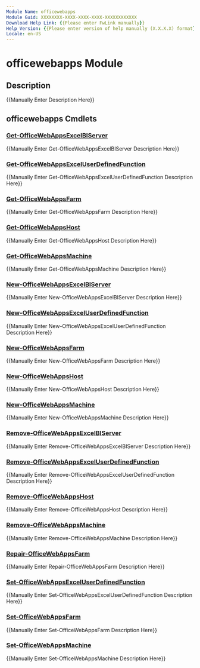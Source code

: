 ```yaml
---
Module Name: officewebapps
Module Guid: XXXXXXXX-XXXX-XXXX-XXXX-XXXXXXXXXXXX
Download Help Link: {{Please enter FwLink manually}}
Help Version: {{Please enter version of help manually (X.X.X.X) format}}
Locale: en-US
---
```


# officewebapps Module
## Description
{{Manually Enter Description Here}}

## officewebapps Cmdlets
### [Get-OfficeWebAppsExcelBIServer](Get-OfficeWebAppsExcelBIServer.md)
{{Manually Enter Get-OfficeWebAppsExcelBIServer Description Here}}

### [Get-OfficeWebAppsExcelUserDefinedFunction](Get-OfficeWebAppsExcelUserDefinedFunction.md)
{{Manually Enter Get-OfficeWebAppsExcelUserDefinedFunction Description Here}}

### [Get-OfficeWebAppsFarm](Get-OfficeWebAppsFarm.md)
{{Manually Enter Get-OfficeWebAppsFarm Description Here}}

### [Get-OfficeWebAppsHost](Get-OfficeWebAppsHost.md)
{{Manually Enter Get-OfficeWebAppsHost Description Here}}

### [Get-OfficeWebAppsMachine](Get-OfficeWebAppsMachine.md)
{{Manually Enter Get-OfficeWebAppsMachine Description Here}}

### [New-OfficeWebAppsExcelBIServer](New-OfficeWebAppsExcelBIServer.md)
{{Manually Enter New-OfficeWebAppsExcelBIServer Description Here}}

### [New-OfficeWebAppsExcelUserDefinedFunction](New-OfficeWebAppsExcelUserDefinedFunction.md)
{{Manually Enter New-OfficeWebAppsExcelUserDefinedFunction Description Here}}

### [New-OfficeWebAppsFarm](New-OfficeWebAppsFarm.md)
{{Manually Enter New-OfficeWebAppsFarm Description Here}}

### [New-OfficeWebAppsHost](New-OfficeWebAppsHost.md)
{{Manually Enter New-OfficeWebAppsHost Description Here}}

### [New-OfficeWebAppsMachine](New-OfficeWebAppsMachine.md)
{{Manually Enter New-OfficeWebAppsMachine Description Here}}

### [Remove-OfficeWebAppsExcelBIServer](Remove-OfficeWebAppsExcelBIServer.md)
{{Manually Enter Remove-OfficeWebAppsExcelBIServer Description Here}}

### [Remove-OfficeWebAppsExcelUserDefinedFunction](Remove-OfficeWebAppsExcelUserDefinedFunction.md)
{{Manually Enter Remove-OfficeWebAppsExcelUserDefinedFunction Description Here}}

### [Remove-OfficeWebAppsHost](Remove-OfficeWebAppsHost.md)
{{Manually Enter Remove-OfficeWebAppsHost Description Here}}

### [Remove-OfficeWebAppsMachine](Remove-OfficeWebAppsMachine.md)
{{Manually Enter Remove-OfficeWebAppsMachine Description Here}}

### [Repair-OfficeWebAppsFarm](Repair-OfficeWebAppsFarm.md)
{{Manually Enter Repair-OfficeWebAppsFarm Description Here}}

### [Set-OfficeWebAppsExcelUserDefinedFunction](Set-OfficeWebAppsExcelUserDefinedFunction.md)
{{Manually Enter Set-OfficeWebAppsExcelUserDefinedFunction Description Here}}

### [Set-OfficeWebAppsFarm](Set-OfficeWebAppsFarm.md)
{{Manually Enter Set-OfficeWebAppsFarm Description Here}}

### [Set-OfficeWebAppsMachine](Set-OfficeWebAppsMachine.md)
{{Manually Enter Set-OfficeWebAppsMachine Description Here}}

